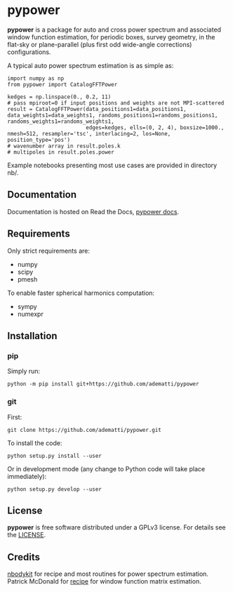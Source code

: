 # pypower

**pypower** is a package for auto and cross power spectrum and associated window function estimation,
for periodic boxes, survey geometry, in the flat-sky or plane-parallel (plus first odd wide-angle corrections) configurations.

A typical auto power spectrum estimation is as simple as:
```
import numpy as np
from pypower import CatalogFFTPower

kedges = np.linspace(0., 0.2, 11)
# pass mpiroot=0 if input positions and weights are not MPI-scattered
result = CatalogFFTPower(data_positions1=data_positions1, data_weights1=data_weights1, randoms_positions1=randoms_positions1, randoms_weights1=randoms_weights1,
                         edges=kedges, ells=(0, 2, 4), boxsize=1000., nmesh=512, resampler='tsc', interlacing=2, los=None, position_type='pos')
# wavenumber array in result.poles.k
# multipoles in result.poles.power
```

Example notebooks presenting most use cases are provided in directory nb/.

## Documentation

Documentation is hosted on Read the Docs, [pypower docs](https://pypower.readthedocs.io/).

## Requirements

Only strict requirements are:

  - numpy
  - scipy
  - pmesh

To enable faster spherical harmonics computation:

  - sympy
  - numexpr

## Installation

### pip

Simply run:
```
python -m pip install git+https://github.com/adematti/pypower
```

### git

First:
```
git clone https://github.com/adematti/pypower.git
```
To install the code:
```
python setup.py install --user
```
Or in development mode (any change to Python code will take place immediately):
```
python setup.py develop --user
```

## License

**pypower** is free software distributed under a GPLv3 license. For details see the [LICENSE](https://github.com/adematti/pypower/blob/main/LICENSE).

## Credits

[nbodykit](https://github.com/bccp/nbodykit) for recipe and most routines for power spectrum estimation.
Patrick McDonald for [recipe](https://github.com/cosmodesi/GC_derivations) for window function matrix estimation.
